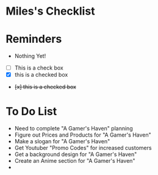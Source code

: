 # Miles's Checklist


# Reminders
- Nothing Yet!
- [ ] This is a check box
- [x] this is a checked box
- <del> [x] this is a checked box </del>

# To Do List
- Need to complete "A Gamer's Haven" planning
- Figure out Prices and Products for "A Gamer's Haven"
- Make a slogan for "A Gamer's Haven"
- Get Youtuber "Promo Codes" for increased customers
- Get a background design for "A Gamer's Haven"
- Create an Anime section for "A Gamer's Haven"
- 
